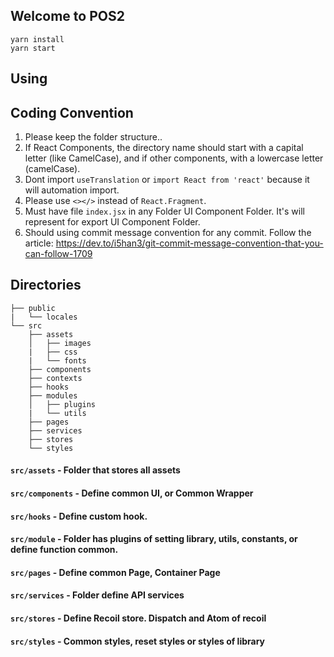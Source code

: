 ## Welcome to POS2

```
yarn install
yarn start
```

## Using




## Coding Convention
1. Please keep the folder structure..
2. If React Components, the directory name should start with a capital letter (like CamelCase), and if other components, with a lowercase letter (camelCase).
4. Dont import `useTranslation` or `import React from 'react'` because it will automation import.
5. Please use `<></>` instead of `React.Fragment`.
6. Must have file `index.jsx` in any Folder  UI Component Folder. It's will represent for export  UI Component Folder.
7. Should using commit message convention for any commit. Follow the article: https://dev.to/i5han3/git-commit-message-convention-that-you-can-follow-1709


## Directories

```
├── public
|   └── locales
└── src
    ├── assets
    │   ├── images
    |   ├── css
    |   └── fonts
    ├── components
    ├── contexts
    ├── hooks
    ├── modules
    │   ├── plugins
    |   └── utils
    ├── pages
    ├── services
    ├── stores
    └── styles

```


#### `src/assets` - Folder that stores all assets
#### `src/components` - Define common UI, or Common Wrapper

#### `src/hooks` - Define custom hook.

#### `src/module` - Folder has plugins of setting library, utils, constants, or define function common.
#### `src/pages` - Define common Page, Container Page

#### `src/services` - Folder define API services

#### `src/stores` - Define Recoil store. Dispatch and Atom of recoil
#### `src/styles` - Common styles, reset styles or styles of library
